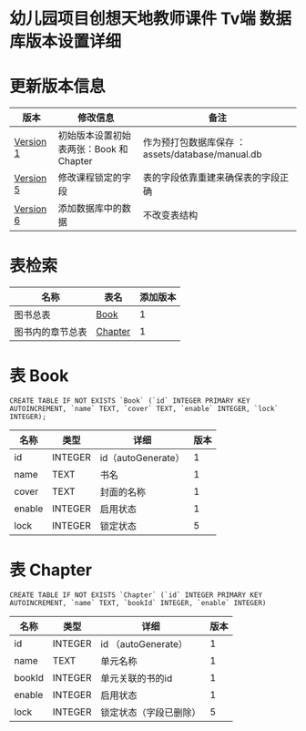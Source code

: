 # 幼儿园项目创想天地教师课件 Tv端 数据库版本设置详细

# 更新版本信息
| 版本 | 修改信息 | 备注 |
|---|---|---|
|[Version 1](https://dev.git.bearya.com/BeiYaOS/TGuides/src/master/manual/schemas/com.bearya.manual.AppDatabase/1.json) | 初始版本设置初始表两张：Book 和 Chapter | 作为预打包数据库保存 ： assets/database/manual.db|
|[Version 5](https://dev.git.bearya.com/BeiYaOS/TGuides/src/master/manual/schemas/com.bearya.manual.AppDatabase/5.json) | 修改课程锁定的字段 | 表的字段依靠重建来确保表的字段正确 |
|[Version 6](https://dev.git.bearya.com/BeiYaOS/TGuides/src/master/manual/schemas/com.bearya.manual.AppDatabase/5.json) | 添加数据库中的数据 | 不改变表结构 |

# 表检索
| 名称 | 表名 | 添加版本 |
|---|---|---|
| 图书总表 | [Book](#book) | 1 |
| 图书内的章节总表 | [Chapter](#chapter) | 1 |

# <a id="book" name="book">表 Book</a>

```
CREATE TABLE IF NOT EXISTS `Book` (`id` INTEGER PRIMARY KEY AUTOINCREMENT, `name` TEXT, `cover` TEXT, `enable` INTEGER, `lock` INTEGER);
```

| 名称 | 类型 | 详细 | 版本 |
|---|---|---|---|
| id | INTEGER | id（autoGenerate）  | 1 |
| name | TEXT | 书名 | 1 |
| cover | TEXT | 封面的名称 | 1 |
| enable  | INTEGER | 启用状态 |  1 |
| lock  | INTEGER | 锁定状态 | 5 |

# <a id="chapter" name="chapter">表 Chapter</a>

```
CREATE TABLE IF NOT EXISTS `Chapter` (`id` INTEGER PRIMARY KEY AUTOINCREMENT, `name` TEXT, `bookId` INTEGER, `enable` INTEGER)
```

| 名称 | 类型 | 详细 | 版本 |
|---|---|---|---|
| id | INTEGER | id （autoGenerate）  | 1 |
| name | TEXT | 单元名称 | 1 |
| bookId | INTEGER | 单元关联的书的id | 1 |
| enable  | INTEGER | 启用状态 |  1 |
| lock  | INTEGER | 锁定状态（字段已删除） | 5 |